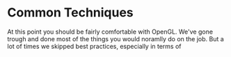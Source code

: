 # Common Techniques

At this point you should be fairly comfortable with OpenGL. We've gone trough and done most of the things you would noramlly do on the job. But a lot of times we skipped best practices, especially in terms of 

